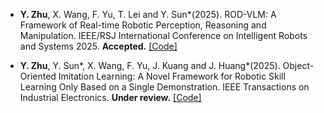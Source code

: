- <strong>Y. Zhu</strong>, X. Wang, F. Yu, T. Lei and Y. Sun*(2025). ROD-VLM: A Framework of Real-time Robotic Perception, Reasoning and Manipulation. IEEE/RSJ International Conference on Intelligent Robots and Systems 2025. <strong>Accepted.</strong> [[Code]](https://github.com/senli1073/LNRL)

- <strong>Y. Zhu</strong>, Y. Sun*, X. Wang, F. Yu, J. Kuang and J. Huang*(2025). Object-Oriented Imitation Learning: A Novel Framework for Robotic Skill Learning Only Based on a Single Demonstration. IEEE Transactions on Industrial Electronics. <strong>Under review.</strong> [[Code]](https://github.com/senli1073/LNRL)
